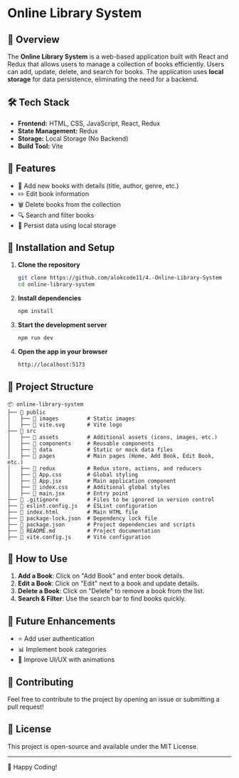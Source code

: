 # Online Library System

## 📌 Overview
The **Online Library System** is a web-based application built with React and Redux that allows users to manage a collection of books efficiently. Users can add, update, delete, and search for books. The application uses **local storage** for data persistence, eliminating the need for a backend.

## 🛠️ Tech Stack
- **Frontend:** HTML, CSS, JavaScript, React, Redux
- **State Management:** Redux
- **Storage:** Local Storage (No Backend)
- **Build Tool:** Vite

## 🎯 Features
- 📖 Add new books with details (title, author, genre, etc.)
- ✏️ Edit book information
- 🗑️ Delete books from the collection
- 🔍 Search and filter books
- 💾 Persist data using local storage

## 🚀 Installation and Setup

1. **Clone the repository**
   ```sh
   git clone https://github.com/alokcode11/4.-Online-Library-System
   cd online-library-system
   ```

2. **Install dependencies**
   ```sh
   npm install
   ```

3. **Start the development server**
   ```sh
   npm run dev
   ```

4. **Open the app in your browser**
   ```sh
   http://localhost:5173
   ```

## 📂 Project Structure
```
📦 online-library-system
├── 📂 public
│   ├── 📂 images         # Static images
│   ├── 📜 vite.svg       # Vite logo
├── 📂 src
│   ├── 📂 assets         # Additional assets (icons, images, etc.)
│   ├── 📂 components     # Reusable components
│   ├── 📂 data           # Static or mock data files
│   ├── 📂 pages          # Main pages (Home, Add Book, Edit Book, etc.)
│   ├── 📂 redux          # Redux store, actions, and reducers
│   ├── 📜 App.css        # Global styling
│   ├── 📜 App.jsx        # Main application component
│   ├── 📜 index.css      # Additional global styles
│   ├── 📜 main.jsx       # Entry point
├── 📜 .gitignore         # Files to be ignored in version control
├── 📜 eslint.config.js   # ESLint configuration
├── 📜 index.html         # Main HTML file
├── 📜 package-lock.json  # Dependency lock file
├── 📜 package.json       # Project dependencies and scripts
├── 📜 README.md          # Project documentation
├── 📜 vite.config.js     # Vite configuration
```

## 🔧 How to Use
1. **Add a Book**: Click on "Add Book" and enter book details.
2. **Edit a Book**: Click on "Edit" next to a book and update details.
3. **Delete a Book**: Click on "Delete" to remove a book from the list.
4. **Search & Filter**: Use the search bar to find books quickly.

## 📌 Future Enhancements
- ⭐ Add user authentication
- 📊 Implement book categories
- 🌟 Improve UI/UX with animations

## 🤝 Contributing
Feel free to contribute to the project by opening an issue or submitting a pull request!

## 📜 License
This project is open-source and available under the MIT License.

---

🚀 Happy Coding!